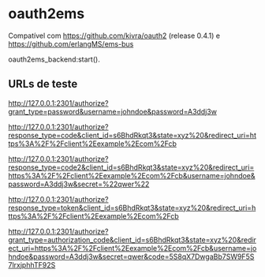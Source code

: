 # oauth2ems
Compatível com https://github.com/kivra/oauth2 (release 0.4.1) e https://github.com/erlangMS/ems-bus



oauth2ems_backend:start().

## URLs de teste

http://127.0.0.1:2301/authorize?grant_type=password&username=johndoe&password=A3ddj3w

http://127.0.0.1:2301/authorize?response_type=code&client_id=s6BhdRkqt3&state=xyz%20&redirect_uri=https%3A%2F%2Fclient%2Eexample%2Ecom%2Fcb

http://127.0.0.1:2301/authorize?response_type=code2&client_id=s6BhdRkqt3&state=xyz%20&redirect_uri=https%3A%2F%2Fclient%2Eexample%2Ecom%2Fcb&username=johndoe&password=A3ddj3w&secret=%22qwer%22

http://127.0.0.1:2301/authorize?response_type=token&client_id=s6BhdRkqt3&state=xyz%20&redirect_uri=https%3A%2F%2Fclient%2Eexample%2Ecom%2Fcb

http://127.0.0.1:2301/authorize?grant_type=authorization_code&client_id=s6BhdRkqt3&state=xyz%20&redirect_uri=https%3A%2F%2Fclient%2Eexample%2Ecom%2Fcb&username=johndoe&password=A3ddj3w&secret=qwer&code=5S8qX7DwgaBb7SW9F5S7lrxjphhTF92S

